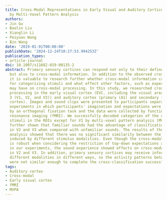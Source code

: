 ```yaml
---
title: Cross-Modal Representations in Early Visual and Auditory Cortices Revealed
  by Multi-Voxel Pattern Analysis
authors:
- Jin Gu
- Baolin Liu
- Xianglin Li
- Peiyuan Wang
- Bin Wang
date: '2019-01-01T00:00:00'
publishDate: '2024-12-24T10:27:53.994253Z'
publication_types:
- article-journal
doi: 10.1007/s11682-019-00135-2
abstract: Primary sensory cortices can respond not only to their defined sensory modality
  but also to cross-modal information. In addition to the observed cross-modal phenomenon,
  it is valuable to research further whether cross-modal information can be valuable
  for categorizing stimuli and what effect other factors, such as experience and imagination,
  may have on cross-modal processing. In this study, we researched cross-modal information
  processing in the early visual cortex (EVC, including the visual area 1, 2, and
  3 (V1, V2, and V3)) and auditory cortex (primary (A1) and secondary (A2) auditory
  cortex). Images and sound clips were presented to participants separately in two
  experiments in which participants' imagination and expectations were restricted
  by an orthogonal fixation task and the data were collected by functional magnetic
  resonance imaging (fMRI). We successfully decoded categories of the cross-modal
  stimuli in the ROIs except for V1 by multi-voxel pattern analysis (MVPA). It was
  further shown that familiar sounds had the advantage of classification accuracies
  in V2 and V3 when compared with unfamiliar sounds. The results of the cross-classification
  analysis showed that there was no significant similarity between the activity patterns
  induced by different stimulus modalities. Even though the cross-modal representation
  is robust when considering the restriction of top-down expectations and mental imagery
  in our experiments, the sound experience showed effects on cross-modal representation
  in V2 and V3. In addition, primary sensory cortices may receive information from
  different modalities in different ways, so the activity patterns between two modalities
  were not similar enough to complete the cross-classification successfully.
tags:
- Auditory cortex
- Cross-modal
- Early visual cortex
- fMRI
- MVPA
---
```

